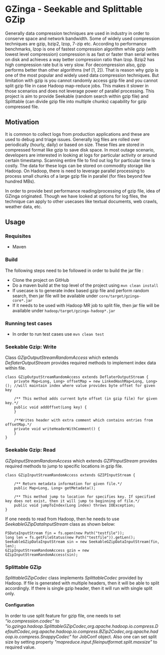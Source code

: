 # GZinga - Seekable and Splittable GZip

Generally data compression techniques are used in industry in order to conserve space and network bandwidth. Some of widely used compression techniques are  gzip, bzip2, lzop, 7-zip etc. According to performance benchmarks, lzop is one of fastest compression algorithm while gzip (with lowest level compression) compression is as fast or faster than serial writes on disk and achieves a way better compression ratio than lzop. Bzip2 has high compression rate but is very slow. For decompression also, gzip performs better than other algorithms (ref [1, 2]). That is reason why gzip is one of the most popular and widely used data compression techniques. But limitation with gzip is you cannot randomly access gzip file and you cannot split gzip file in case Hadoop map-reduce jobs. This makes it slower in those scenarios and does not leverage power of parallel processing. This project is aim to provide Seekable (random search within gzip file) and Splittable (can divide gzip file into multiple chunks) capability for gzip compressed file.

## Motivation
It is common to collect logs from production applications and these are used to debug and triage issues. Generally log files are rolled over periodically (hourly, daily) or based on size.  These files are stored in compressed format like gzip to save disk space. In most outage scenario, developers are interested in looking at logs for particular activity or around certain timestamp. Scanning entire file to find out log for particular time is costly. The data for these logs can be stored on commodity storage like Hadoop. On Hadoop, there is need to leverage parallel processing to process small chunks of a large gzip file in parallel (for files beyond few hundred MBs).

In order to provide best performance reading/processing of gzip file, idea of GZinga originated. Though we have looked at options for log files, the technique can apply to other usecases like textual documents, web crawls, weather data, etc.

## Usage

### Requisites
 * Maven

### Build
The following steps need to be followed in order to build the jar file :
 * Clone the project on GitHub
 * Do a maven build at the top level of the project using `mvn clean install`
 * If usecase is to generate index based gzip file and perform random search, then jar file will be available under `core/target/gzinga-core*.jar`
 * If it needs to be used with Hadoop MR job to split file, then jar file will be available under `hadoop/target/gzinga-hadoop*.jar`

### Running test cases
 * In order to run test cases use `mvn clean test`

### Seekable Gzip: Write
Class *GZipOutputStreamRandomAccess* which extends *DeflaterOutputStream* provides required methods to implement index data within file.

    class GZipOutputStreamRandomAccess extends DeflaterOutputStream {
        private Map<Long, Long> offsetMap = new LinkedHashMap<Long, Long>(); //will maintain index where value provides byte offset for given key

        /** This method adds current byte offset (in gzip file) for given key.*/
        public void addOffset(Long key) {
        }

        /**Writes header with extra comment which contains entries from offsetMap.*/
        private void writeHeaderWithComment() {
        }
    }

### Seekable Gzip: Read
*GZipInputStreamRandomAccess* which extends *GZIPInputStream* provides required methods to jump to specific locations in gzip file.

    class GZipInputStreamRandomAccess extends GZIPInputStream {

        /** Return metadata information for given file.*/
        public Map<Long, Long> getMetadata();

        /** This method jump to location for specifies key. If specified key does not exist, then it will jump to beginning of file.*/
        public void jumpToIndex(Long index) throws IOException;
    }

If one needs to read from Hadoop, then he needs to use *SeekableGZipDataInputStream* class as shown below:

    FSDataInputStream fin = fs.open(new Path("testfile"));
    long len = fs.getFileStatus(new Path("testfile")).getLen();
    SeekableGZipDataInputStream sin = new SeekableGZipDataInputStream(fin, len);
    GZipInputStreamRandomAccess gzin = new GZipInputStreamRandomAccess(sin);

### Splittable GZip
*SplittableGZipCodec* class implements *SplittableCodec* provided by Hadoop. If file is generated with multiple headers, then it will be able to split accordingly. If there is single gzip header, then it will run with single split only.

#### Configuration
 In order to use split feature for gzip file, one needs to set *“io.compression.codec”* to *"io.gzinga.hadoop.SplittableGZipCodec,org.apache.hadoop.io.compress.DefaultCodec,org.apache.hadoop.io.compress.BZip2Codec,org.apache.hadoop.io.compress.SnappyCodec"* for JobConf object.
 Also one can set split size by setting property *"mapreduce.input.fileinputformat.split.maxsize”* to required value.
